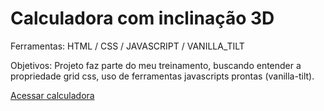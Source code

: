 # Calculadora com inclinação 3D

Ferramentas: HTML / CSS / JAVASCRIPT / VANILLA_TILT

Objetivos: Projeto faz parte do meu treinamento, buscando entender a propriedade grid css, uso de ferramentas javascripts prontas (vanilla-tilt).

<a href="https://leonascimeto.github.io/calculadora/">Acessar calculadora</a>

